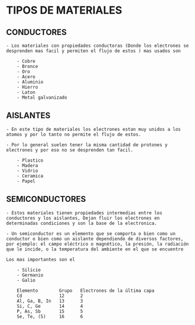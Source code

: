 
# TIPOS DE MATERIALES

## CONDUCTORES

    - Los materiales con propiedades conductoras (Donde los electrones se desprenden mas facil y permiten el flujo de estos ) mas usados son 

        - Cobre
        - Bronce
        - Oro
        - Acero
        - Aluminio
        - Hierro
        - Laton
        - Metal galvanizado


## AISLANTES

    - En este tipo de materiales los electrones estan muy unidos a los atomos y por lo tanto no permite el flujo de estos.

    - Por lo general suelen tener la misma cantidad de protones y electrones y por eso no se desprenden tan facil.

        - Plastico
        - Madera 
        - Vidrio
        - Ceramica
        - Papel


## SEMICONDUCTORES

    - Estos materiales tienen propiedades intermedias entre los conductores y los aislantes, Dejan fluir los electrones en determinadas condiciones y son la base de la electronica. 
    
    - Un semiconductor es un elemento que se comporta o bien como un conductor o bien como un aislante dependiendo de diversos factores, por ejemplo: el campo eléctrico o magnético, la presión, la radiación que le incide, o la temperatura del ambiente en el que se encuentre

    Los mas importantes son el 
    
        - Silicio
        - Germanio
        - Galio

        Elemento	    Grupo	Electrones de la última capa
        Cd	            12	    2
        Al, Ga, B, In	13	    3
        Si, C, Ge	    14	    4
        P, As, Sb	    15	    5
        Se, Te, (S)	    16	    6
